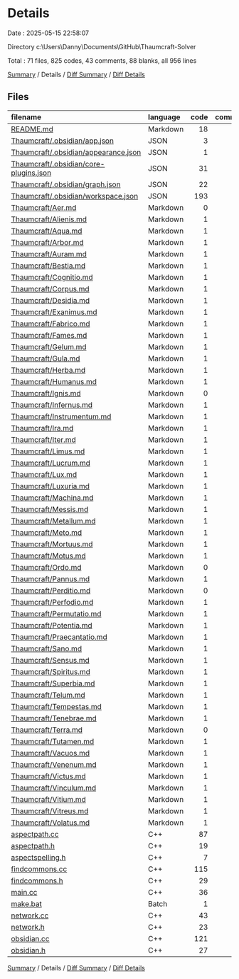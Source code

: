 # Details

Date : 2025-05-15 22:58:07

Directory c:\\Users\\Danny\\Documents\\GitHub\\Thaumcraft-Solver

Total : 71 files,  825 codes, 43 comments, 88 blanks, all 956 lines

[Summary](results.md) / Details / [Diff Summary](diff.md) / [Diff Details](diff-details.md)

## Files
| filename | language | code | comment | blank | total |
| :--- | :--- | ---: | ---: | ---: | ---: |
| [README.md](/README.md) | Markdown | 18 | 0 | 8 | 26 |
| [Thaumcraft/.obsidian/app.json](/Thaumcraft/.obsidian/app.json) | JSON | 3 | 0 | 0 | 3 |
| [Thaumcraft/.obsidian/appearance.json](/Thaumcraft/.obsidian/appearance.json) | JSON | 1 | 0 | 0 | 1 |
| [Thaumcraft/.obsidian/core-plugins.json](/Thaumcraft/.obsidian/core-plugins.json) | JSON | 31 | 0 | 0 | 31 |
| [Thaumcraft/.obsidian/graph.json](/Thaumcraft/.obsidian/graph.json) | JSON | 22 | 0 | 0 | 22 |
| [Thaumcraft/.obsidian/workspace.json](/Thaumcraft/.obsidian/workspace.json) | JSON | 193 | 0 | 0 | 193 |
| [Thaumcraft/Aer.md](/Thaumcraft/Aer.md) | Markdown | 0 | 0 | 1 | 1 |
| [Thaumcraft/Alienis.md](/Thaumcraft/Alienis.md) | Markdown | 1 | 0 | 0 | 1 |
| [Thaumcraft/Aqua.md](/Thaumcraft/Aqua.md) | Markdown | 1 | 0 | 0 | 1 |
| [Thaumcraft/Arbor.md](/Thaumcraft/Arbor.md) | Markdown | 1 | 0 | 0 | 1 |
| [Thaumcraft/Auram.md](/Thaumcraft/Auram.md) | Markdown | 1 | 0 | 0 | 1 |
| [Thaumcraft/Bestia.md](/Thaumcraft/Bestia.md) | Markdown | 1 | 0 | 0 | 1 |
| [Thaumcraft/Cognitio.md](/Thaumcraft/Cognitio.md) | Markdown | 1 | 0 | 0 | 1 |
| [Thaumcraft/Corpus.md](/Thaumcraft/Corpus.md) | Markdown | 1 | 0 | 0 | 1 |
| [Thaumcraft/Desidia.md](/Thaumcraft/Desidia.md) | Markdown | 1 | 0 | 0 | 1 |
| [Thaumcraft/Exanimus.md](/Thaumcraft/Exanimus.md) | Markdown | 1 | 0 | 0 | 1 |
| [Thaumcraft/Fabrico.md](/Thaumcraft/Fabrico.md) | Markdown | 1 | 0 | 0 | 1 |
| [Thaumcraft/Fames.md](/Thaumcraft/Fames.md) | Markdown | 1 | 0 | 0 | 1 |
| [Thaumcraft/Gelum.md](/Thaumcraft/Gelum.md) | Markdown | 1 | 0 | 0 | 1 |
| [Thaumcraft/Gula.md](/Thaumcraft/Gula.md) | Markdown | 1 | 0 | 0 | 1 |
| [Thaumcraft/Herba.md](/Thaumcraft/Herba.md) | Markdown | 1 | 0 | 0 | 1 |
| [Thaumcraft/Humanus.md](/Thaumcraft/Humanus.md) | Markdown | 1 | 0 | 0 | 1 |
| [Thaumcraft/Ignis.md](/Thaumcraft/Ignis.md) | Markdown | 0 | 0 | 1 | 1 |
| [Thaumcraft/Infernus.md](/Thaumcraft/Infernus.md) | Markdown | 1 | 0 | 0 | 1 |
| [Thaumcraft/Instrumentum.md](/Thaumcraft/Instrumentum.md) | Markdown | 1 | 0 | 0 | 1 |
| [Thaumcraft/Ira.md](/Thaumcraft/Ira.md) | Markdown | 1 | 0 | 0 | 1 |
| [Thaumcraft/Iter.md](/Thaumcraft/Iter.md) | Markdown | 1 | 0 | 0 | 1 |
| [Thaumcraft/Limus.md](/Thaumcraft/Limus.md) | Markdown | 1 | 0 | 0 | 1 |
| [Thaumcraft/Lucrum.md](/Thaumcraft/Lucrum.md) | Markdown | 1 | 0 | 0 | 1 |
| [Thaumcraft/Lux.md](/Thaumcraft/Lux.md) | Markdown | 1 | 0 | 0 | 1 |
| [Thaumcraft/Luxuria.md](/Thaumcraft/Luxuria.md) | Markdown | 1 | 0 | 0 | 1 |
| [Thaumcraft/Machina.md](/Thaumcraft/Machina.md) | Markdown | 1 | 0 | 0 | 1 |
| [Thaumcraft/Messis.md](/Thaumcraft/Messis.md) | Markdown | 1 | 0 | 0 | 1 |
| [Thaumcraft/Metallum.md](/Thaumcraft/Metallum.md) | Markdown | 1 | 0 | 0 | 1 |
| [Thaumcraft/Meto.md](/Thaumcraft/Meto.md) | Markdown | 1 | 0 | 0 | 1 |
| [Thaumcraft/Mortuus.md](/Thaumcraft/Mortuus.md) | Markdown | 1 | 0 | 0 | 1 |
| [Thaumcraft/Motus.md](/Thaumcraft/Motus.md) | Markdown | 1 | 0 | 0 | 1 |
| [Thaumcraft/Ordo.md](/Thaumcraft/Ordo.md) | Markdown | 0 | 0 | 1 | 1 |
| [Thaumcraft/Pannus.md](/Thaumcraft/Pannus.md) | Markdown | 1 | 0 | 0 | 1 |
| [Thaumcraft/Perditio.md](/Thaumcraft/Perditio.md) | Markdown | 0 | 0 | 1 | 1 |
| [Thaumcraft/Perfodio.md](/Thaumcraft/Perfodio.md) | Markdown | 1 | 0 | 0 | 1 |
| [Thaumcraft/Permutatio.md](/Thaumcraft/Permutatio.md) | Markdown | 1 | 0 | 0 | 1 |
| [Thaumcraft/Potentia.md](/Thaumcraft/Potentia.md) | Markdown | 1 | 0 | 0 | 1 |
| [Thaumcraft/Praecantatio.md](/Thaumcraft/Praecantatio.md) | Markdown | 1 | 0 | 0 | 1 |
| [Thaumcraft/Sano.md](/Thaumcraft/Sano.md) | Markdown | 1 | 0 | 0 | 1 |
| [Thaumcraft/Sensus.md](/Thaumcraft/Sensus.md) | Markdown | 1 | 0 | 0 | 1 |
| [Thaumcraft/Spiritus.md](/Thaumcraft/Spiritus.md) | Markdown | 1 | 0 | 0 | 1 |
| [Thaumcraft/Superbia.md](/Thaumcraft/Superbia.md) | Markdown | 1 | 0 | 0 | 1 |
| [Thaumcraft/Telum.md](/Thaumcraft/Telum.md) | Markdown | 1 | 0 | 0 | 1 |
| [Thaumcraft/Tempestas.md](/Thaumcraft/Tempestas.md) | Markdown | 1 | 0 | 0 | 1 |
| [Thaumcraft/Tenebrae.md](/Thaumcraft/Tenebrae.md) | Markdown | 1 | 0 | 0 | 1 |
| [Thaumcraft/Terra.md](/Thaumcraft/Terra.md) | Markdown | 0 | 0 | 1 | 1 |
| [Thaumcraft/Tutamen.md](/Thaumcraft/Tutamen.md) | Markdown | 1 | 0 | 0 | 1 |
| [Thaumcraft/Vacuos.md](/Thaumcraft/Vacuos.md) | Markdown | 1 | 0 | 0 | 1 |
| [Thaumcraft/Venenum.md](/Thaumcraft/Venenum.md) | Markdown | 1 | 0 | 0 | 1 |
| [Thaumcraft/Victus.md](/Thaumcraft/Victus.md) | Markdown | 1 | 0 | 0 | 1 |
| [Thaumcraft/Vinculum.md](/Thaumcraft/Vinculum.md) | Markdown | 1 | 0 | 0 | 1 |
| [Thaumcraft/Vitium.md](/Thaumcraft/Vitium.md) | Markdown | 1 | 0 | 0 | 1 |
| [Thaumcraft/Vitreus.md](/Thaumcraft/Vitreus.md) | Markdown | 1 | 0 | 0 | 1 |
| [Thaumcraft/Volatus.md](/Thaumcraft/Volatus.md) | Markdown | 1 | 0 | 0 | 1 |
| [aspectpath.cc](/aspectpath.cc) | C++ | 87 | 8 | 11 | 106 |
| [aspectpath.h](/aspectpath.h) | C++ | 19 | 1 | 4 | 24 |
| [aspectspelling.h](/aspectspelling.h) | C++ | 7 | 0 | 1 | 8 |
| [findcommons.cc](/findcommons.cc) | C++ | 115 | 10 | 13 | 138 |
| [findcommons.h](/findcommons.h) | C++ | 29 | 2 | 9 | 40 |
| [main.cc](/main.cc) | C++ | 36 | 1 | 3 | 40 |
| [make.bat](/make.bat) | Batch | 1 | 0 | 0 | 1 |
| [network.cc](/network.cc) | C++ | 43 | 0 | 8 | 51 |
| [network.h](/network.h) | C++ | 23 | 0 | 6 | 29 |
| [obsidian.cc](/obsidian.cc) | C++ | 121 | 21 | 16 | 158 |
| [obsidian.h](/obsidian.h) | C++ | 27 | 0 | 4 | 31 |

[Summary](results.md) / Details / [Diff Summary](diff.md) / [Diff Details](diff-details.md)
